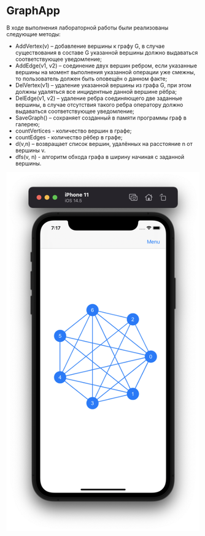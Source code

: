 # GraphApp

В ходе выполнения лабораторной работы были реализованы следующие методы:
- AddVertex(v) – добавление вершины к графу G, в случае существования в составе G указанной вершины должно выдаваться соответствующее уведомление;
- AddEdge(v1, v2) – соединение двух вершин ребром, если указанные вершины на момент выполнения указанной операции уже смежны, то пользователь должен быть оповещён о данном факте;
- DelVertex(v1) – удаление указанной вершины из графа G, при этом должны удаляться все инцидентные данной вершине рёбра;
- DelEdge(v1, v2) – удаление ребра соединяющего две заданные вершины, в случае отсутствия такого ребра оператору должно выдаваться соответствующее уведомление;
- SaveGraph() – сохраняет созданный в памяти программы граф в галерею;
- countVertices - количество вершин в графе;
- countEdges - количество рёбер в графе;
- d(v,n) – возвращает список вершин, удалённых на расстояние n от вершины v.
- dfs(v, n) - алгоритм обхода графа в ширину начиная с заданной вершины.

![Видео](DemoApp.png)
